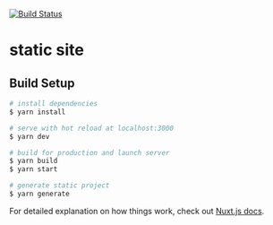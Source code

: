[![Build Status](https://cloud.drone.io/api/badges/jessequinn/static_site_jessequinn/status.svg?ref=refs/heads/develop)](https://cloud.drone.io/jessequinn/static_site_jessequinn)

# static site

## Build Setup

```bash
# install dependencies
$ yarn install

# serve with hot reload at localhost:3000
$ yarn dev

# build for production and launch server
$ yarn build
$ yarn start

# generate static project
$ yarn generate
```

For detailed explanation on how things work, check out [Nuxt.js docs](https://nuxtjs.org).
